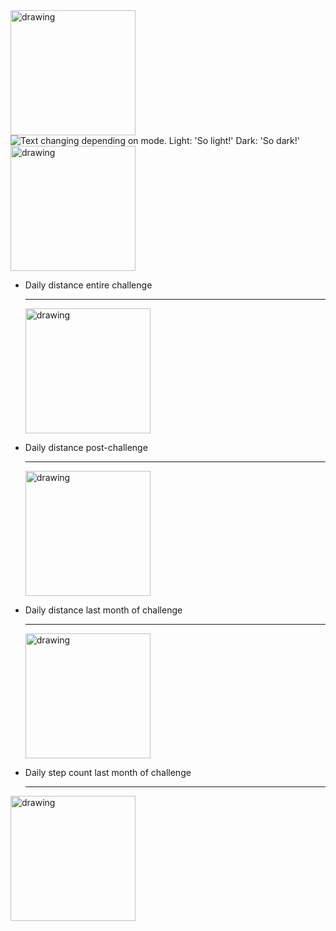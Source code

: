 <img src="https://github.com/xandemon/developer-icons/blob/main/icons/reactjs.svg" alt="drawing" width="200"/>

<picture>
  <source media="(prefers-color-scheme: dark)" srcset="https://github.com/xandemon/developer-icons/blob/main/icons/remix-dark.svg">
  <img alt="Text changing depending on mode. Light: 'So light!' Dark: 'So dark!'" src="https://github.com/xandemon/developer-icons/blob/main/icons/remix-light.svg">
  <img  alt="drawing" width="200"/>
</picture>
<div class="grid cards" markdown>

- Daily distance entire challenge

  ***

  <img src="https://github.com/xandemon/developer-icons/blob/main/icons/reactjs.svg" alt="drawing" width="200"/>

- Daily distance post-challenge

  ***

  <img src="https://github.com/xandemon/developer-icons/blob/main/icons/reactjs.svg" alt="drawing" width="200"/>

- Daily distance last month of challenge

  ***

  <img src="https://github.com/xandemon/developer-icons/blob/main/icons/reactjs.svg" alt="drawing" width="200"/>

- Daily step count last month of challenge

  ***

<img src="https://github.com/xandemon/developer-icons/blob/main/icons/reactjs.svg" alt="drawing" width="200"/>
  <!-- ![](summer-walking-challenge/last_month_step_count.png) -->

</div>
